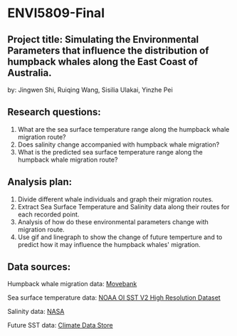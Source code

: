 # ENVI5809-Final

## Project title: Simulating the Environmental Parameters that influence the distribution of humpback whales along the East Coast of Australia.
by: Jingwen Shi, Ruiqing Wang, Sisilia Ulakai, Yinzhe Pei​

## Research questions:
1. What are the sea surface temperature range along the humpback whale migration route?
2. Does salinity change accompanied with humpback whale migration?
3. What is the predicted sea surface temperature range along the humpback whale migration route?

## Analysis plan:
1. Divide different whale individuals and graph their migration routes.
2. Extract Sea Surface Temperature and Salinity data along their routes for each recorded point.
3. Analysis of how do these environmental parameters change with migration route.
4. Use gif and linegraph to show the change of future temperture and to predict how it may influence the humpback whales' migration.


## Data sources: 
Humpback whale migration data: [Movebank](https://www.movebank.org/cms/webapp?gwt_fragment=page=studies,path=study3030068329)

Sea surface temperature data: [NOAA OI SST V2 High Resolution Dataset](https://psl.noaa.gov/data/gridded/data.noaa.oisst.v2.highres.html)

Salinity data: [NASA](https://cmr.earthdata.nasa.gov/virtual-directory/collections/C1990404821-POCLOUD/temporal)

Future SST data: [Climate Data Store](https://cds.climate.copernicus.eu/datasets/projections-cmip6?tab=overview)









